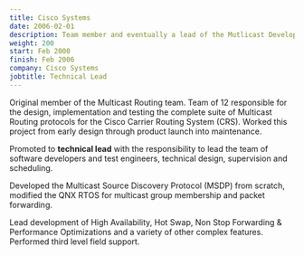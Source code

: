 ```yaml
---
title: Cisco Systems
date: 2006-02-01
description: Team member and eventually a lead of the Mutlicast Development Team.
weight: 200
start: Feb 2000
finish: Feb 2006
company: Cisco Systems
jobtitle: Technical Lead
---
```


Original member of the Multicast Routing team.  Team of 12 responsible
for the design, implementation and testing the complete suite of
Multicast Routing protocols for the Cisco Carrier Routing System
(CRS).  Worked this project from early design through product launch
into maintenance.
<!--more-->

Promoted to __technical lead__ with the responsibility to lead the
team of software developers and test engineers, technical design,
supervision and scheduling.

Developed the Multicast Source Discovery Protocol (MSDP) from
scratch, modified the QNX RTOS for multicast group membership and
packet forwarding.

Lead development of High Availability, Hot Swap, Non Stop Forwarding
& Performance Optimizations and a variety of other complex
features. Performed third level field support.
